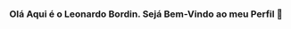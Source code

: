### Olá Aqui é o Leonardo Bordin. Sejá Bem-Vindo ao meu Perfil 👋

<div>
  <img height="180em" scr="https://github-readme-stats.vercel.app/api?username=anuraghazra&show_icons=true&theme=radical"/>
</div>
